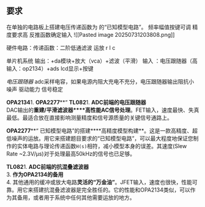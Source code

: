 ## 要求
在单独的电路板上搭建电压传递函数为 的“已知模型电路”。
频率幅值按键可调
精度要求高
反推函数确定输入
![[Pasted image 20250731203808.png]]

硬件电路：传递函数：二阶低通滤波
	运放 r l c

单片机系统
	输出：+da模块+放大（vca）+滤波（平滑）
	输入 ：电压跟随器（高输入：op2134）+ads
	lcd显示+按键

*电压跟随器*
adc采样电容，如果电源内阻大充电不充分，电压跟随器输出阻抗小
噪声
驱动能力
信号稳定

**OPA2134**1. **OPA2277****“ **TL082**1. 
**ADC前端的电压跟随器**  
DAC输出的**重建/平滑滤波器****高性能AC信号处理**。FET输入，速度最快、失真最低。最适合放在直接影响测量精度和信号源质量的关键信号通路上。

**OPA2277****“
已知模型电路”的搭建****高精度模型构建**。这是一款高精度、超低噪声的运放。用它来搭建题目要求的“已知模型电路”，可以最大程度地保证您制作的实体电路与理论传递函数`H(s)`相符，减小模型本身的误差。其速度(Slew Rate ~2.3V/µs)对于处理最高50kHz的信号也已足够。

**TL082**1. 
**ADC前端的抗混叠滤波器**  
3. **作为OPA2134的备用**  
4. 其他通用的缓冲或放大电路**灵活的“万金油”**。JFET输入，速度也很快，性能可靠。用它来搭建抗混叠滤波器是完全胜任的。它的性能和OPA2134类似，可以作为其备用，或者用于系统中任何其他需要运放的地方。


